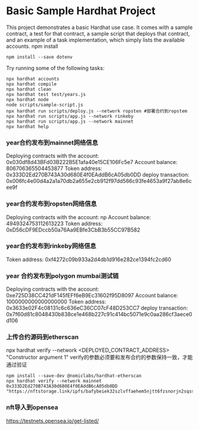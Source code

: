 # Basic Sample Hardhat Project

This project demonstrates a basic Hardhat use case. It comes with a sample contract, a test for that contract, a sample script that deploys that contract, and an example of a task implementation, which simply lists the available accounts.
npm install
```shell
npm install --save dotenv

```


Try running some of the following tasks:

```shell
npx hardhat accounts
npx hardhat compile
npx hardhat clean
npx hardhat test test/years.js
npx hardhat node
node scripts/sample-script.js
npx hardhat run scripts/deploy.js --network ropsten #部署合约到ropstem
npx hardhat run scripts/app.js --network rinkeby
npx hardhat run scripts/app.js --network mainnet
npx hardhat help
```
### year合约发布到mainnet网络信息
Deploying contracts with the account: 0x030df8d43BFd03B222B5E1afa40e15CE106Fc5e7
Account balance: 806706365504453877
Token address: 0x333D2Ed270B743A30d680E4f0EAddB6cA05db0DD
deploy transaction: 0x006fc4e00d4a2a1a70db2a655e2cb912f97dd566c93fe4653a9f27ab8e6cee9f

### year合约发布到ropsten网络信息
Deploying contracts with the account: np
Account balance: 4949324753112613223
Token address: 0xD56cDF9EDccb50a76Aa9EBfe3CbB3b55CC97B582

### year合约发布到rinkeby网络信息
Token address: 0xf4272c09b933a2d4db1d916e282ce1394fc2cd60

### year 合约发布到polygon mumbai测试链
Deploying contracts with the account: 0xe725D38CC421dF145fEFf6eB9Ec31602f95D8097
Account balance: 1000000000000000000
Token address: 0x3633e02F4c08131c6c636eC36CC07cF48D253CC7
deploy transaction: 0x7f60d81c8048430b838ce1e468b227c91c414bc5071e9c0aa286cf3aece0d106

### 上传合约源码到etherscan
npx hardhat verify --network <network> <DEPLOYED_CONTRACT_ADDRESS> "Constructor argument 1"
verify的参数必须要和发布合约的参数保持一致，才能通过验证
```shell
npm install --save-dev @nomiclabs/hardhat-etherscan
npx hardhat verify --network mainnet 0x333D2Ed270B743A30d680E4f0EAddB6cA05db0DD "https://nftstorage.link/ipfs/bafybeiek32szlvffaehem5njtt6fzsnorjn2sqssrx5kzx6szfg7ee22ti/"
```

### nft导入到opensea
https://testnets.opensea.io/get-listed/